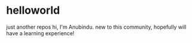 # helloworld
just another repos
hi, I'm Anubindu. new to this community, hopefully will have a learning experience!
